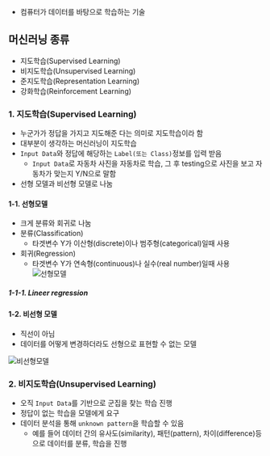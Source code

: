 
- 컴퓨터가 데이터를 바탕으로 학습하는 기술


## 머신러닝 종류
- 지도학습(Supervised Learning)
- 비지도학습(Unsupervised Learning)
- 준지도학습(Representation Learning)
- 강화학습(Reinforcement Learning)

### 1. 지도학습(Supervised Learning)
- 누군가가 정답을 가지고 지도해준 다는 의미로 지도학습이라 함
- 대부분이 생각하는 머신러닝이 지도학습
- `Input Data`와 정답에 해당하는 `Label(또는 Class)`정보를 입력 받음
	- `Input Data`로 자동차 사진을 자동차로 학습, 그 후 testing으로 사진을 보고 자동차가 맞는지 Y/N으로 말함
- 선형 모델과 비선형 모델로 나눔

#### 1-1. 선형모델
- 크게 분류와 회귀로 나눔
- 분류(Classification)
	- 타겟변수 Y가 이산형(discrete)이나 범주형(categorical)일때 사용
- 회귀(Regression)
	- 타겟변수 Y가 연속형(continuous)나 실수(real number)일때 사용
![선형모델](classification_regression.png)

##### 1-1-1. Lineer regression





#### 1-2. 비선형 모델
- 직선이 아님
- 데이터를 어떻게 변경하더라도 선형으로 표현할 수 없는 모델

![비선형모델](nonlinear.png)


### 2. 비지도학습(Unsupervised Learning)
- 오직 `Input Data`를 기반으로 군집을 찾는 학습 진행
- 정답이 없는 학습을 모델에게 요구
- 데이터 분석을 통해 `unknown pattern`을 학습할 수 있음
	- 예를 들어 데이터 간의 유사도(similarity), 패턴(pattern), 차이(difference)등으로 데이터를 분류, 학습을 진행





